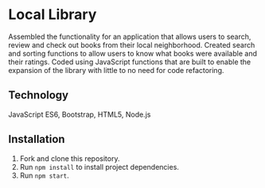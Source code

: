 # Local Library

Assembled the functionality for an application that allows users to search, review and check out books from their local neighborhood.
Created search and sorting functions to allow users to know what books were available and their ratings.
Coded using JavaScript functions that are built to enable the expansion of the library with little to no need for code refactoring.

## Technology

JavaScript ES6, Bootstrap, HTML5, Node.js

## Installation

1. Fork and clone this repository.
1. Run `npm install` to install project dependencies.
1. Run `npm start`.
